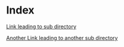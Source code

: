 # Index

[Link leading to sub directory](./sub)

[Another Link leading to another sub directory](./sub2)
